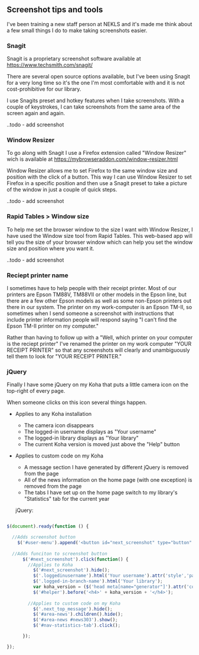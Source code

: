 ## Screenshot tips and tools

I've been training a new staff person at NEKLS and it's made me think about a few small things I do to make taking screenshots easier.

### Snagit

Snagit is a proprietary screenshot software available at https://www.techsmith.com/snagit/

There are several open source options available, but I've been using Snagit for a very long time so it's the one I'm most comfortable with and it is not cost-prohibitive for our library.

I use Snagits preset and hotkey features when I take screenshots.  With a couple of keystrokes, I can take screenshots from the same area of the screen again and again.

..todo - add screenshot

### Window Resizer

To go along with Snagit I use a Firefox extension called "Window Resizer" wich is available at https://mybrowseraddon.com/window-resizer.html

Window Resizer allows me to set Firefox to the same window size and position with the click of a button.  This way I can use Window Resizer to set Firefox in a specific position and then use a Snagit preset to take a picture of the window in just a couple of quick steps.

..todo - add screenshot

### Rapid Tables > Window size

To help me set the browser window to the size I want with Window Resizer, I have used the Window size tool from Rapid Tables.  This web-based app will tell you the size of your browser window which can help you set the window size and position where you want it.

..todo - add screenshot

### Reciept printer name

I sometimes have to help people with their receipt printer.  Most of our printers are Epson TM88V, TM88VII or other models in the Epson line, but there are a few other Epson models as well as some non-Epson printers out there in our system.  The printer on my work-computer is an Epson TM-II, so sometimes when I send someone a screenshot with instructions that include printer information people will respond saying "I can't find the Epson TM-II printer on my computer."

Rather than having to follow up with a "Well, which printer on your computer is the reciept printer" I've renamed the printer on my work computer "YOUR RECEIPT PRINTER" so that any screenshots will clearly and unambiguously tell them to look for "YOUR RECEIPT PRINTER."

### jQuery

Finally I have some jQuery on my Koha that puts a little camera icon on the top-right of every page.

When someone clicks on this icon several things happen.

- Applies to any Koha installation
  - The camera icon disappears
  - The logged-in username displays as "Your username"
  - The logged-in library displays as "Your library"
  - The current Koha version is moved just above the "Help" button

- Applies to custom code on my Koha
  - A message section I have generated by different jQuery is removed from the page 
  - All of the news information on the home page (with one exception) is removed from the page
  - The tabs I have set up on the home page switch to my library's "Statistics" tab for the current year

  jQuery:

```javascript

$(document).ready(function () {

  //Adds screenshot button
    $('#user-menu').append('<button id="next_screenshot" type="button" class="btn btn-custom-info" style="display: inline; " title="Anonymize for screenshot"><i class="fa fa-camera" aria-hidden="true"></i></button>');
  
  //Adds funciton to screenshot button
      $('#next_screenshot').click(function() { 
        //Applies to Koha
          $('#next_screenshot').hide(); 
          $('.loggedinusername').html('Your username').attr('style','padding-right: 10px'); 
          $('.logged-in-branch-name').html('Your library'); 
          var koha_version = ($('head meta[name="generator"]').attr('content') || '');
          $('#helper').before('<h4>' + koha_version + '</h4>');
          
        //Applies to custom code on my Koha
          $('.next_top_message').hide();
          $('#area-news').children().hide();
          $('#area-news #news303').show();
          $('#nav-statistics-tab').click();

      }); 

});

```

